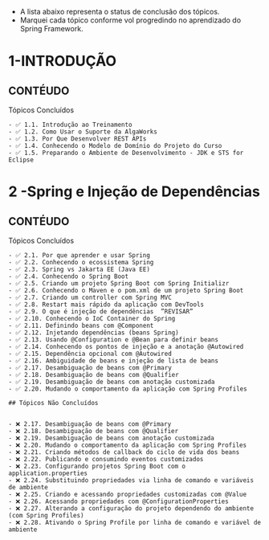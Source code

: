 - A lista abaixo representa o status de conclusão dos tópicos.
- Marquei cada tópico conforme vol progredindo no aprendizado do Spring Framework.
# 1-INTRODUÇÃO
## CONTÉUDO
Tópicos Concluídos
    
    - ✅ 1.1. Introdução ao Treinamento
    - ✅ 1.2. Como Usar o Suporte da AlgaWorks
    - ✅ 1.3. Por Que Desenvolver REST APIs
    - ✅ 1.4. Conhecendo o Modelo de Domínio do Projeto do Curso
    - ✅ 1.5. Preparando o Ambiente de Desenvolvimento - JDK e STS for Eclipse

# 2 -Spring e Injeção de Dependências
## CONTÉUDO
Tópicos Concluídos
    
    - ✅ 2.1. Por que aprender e usar Spring
    - ✅ 2.2. Conhecendo o ecossistema Spring
    - ✅ 2.3. Spring vs Jakarta EE (Java EE)
    - ✅ 2.4. Conhecendo o Spring Boot
    - ✅ 2.5. Criando um projeto Spring Boot com Spring Initializr
    - ✅ 2.6. Conhecendo o Maven e o pom.xml de um projeto Spring Boot
    - ✅ 2.7. Criando um controller com Spring MVC
    - ✅ 2.8. Restart mais rápido da aplicação com DevTools
    - ✅ 2.9. O que é injeção de dependências  ”REVISAR”
    - ✅ 2.10. Conhecendo o IoC Container do Spring
    - ✅ 2.11. Definindo beans com @Component
    - ✅ 2.12. Injetando dependências (beans Spring)
    - ✅ 2.13. Usando @Configuration e @Bean para definir beans
    - ✅ 2.14. Conhecendo os pontos de injeção e a anotação @Autowired
    - ✅ 2.15. Dependência opcional com @Autowired
    - ✅ 2.16. Ambiguidade de beans e injeção de lista de beans
    - ✅ 2.17. Desambiguação de beans com @Primary
    - ✅ 2.18. Desambiguação de beans com @Qualifier
    - ✅ 2.19. Desambiguação de beans com anotação customizada
    - ✅ 2.20. Mudando o comportamento da aplicação com Spring Profiles
    
    ## Tópicos Não Concluídos
    
   
    - ❌ 2.17. Desambiguação de beans com @Primary
    - ❌ 2.18. Desambiguação de beans com @Qualifier
    - ❌ 2.19. Desambiguação de beans com anotação customizada
    - ❌ 2.20. Mudando o comportamento da aplicação com Spring Profiles
    - ❌ 2.21. Criando métodos de callback do ciclo de vida dos beans
    - ❌ 2.22. Publicando e consumindo eventos customizados
    - ❌ 2.23. Configurando projetos Spring Boot com o application.properties
    - ❌ 2.24. Substituindo propriedades via linha de comando e variáveis de ambiente
    - ❌ 2.25. Criando e acessando propriedades customizadas com @Value
    - ❌ 2.26. Acessando propriedades com @ConfigurationProperties
    - ❌ 2.27. Alterando a configuração do projeto dependendo do ambiente (com Spring Profiles)
    - ❌ 2.28. Ativando o Spring Profile por linha de comando e variável de ambiente
    
   
